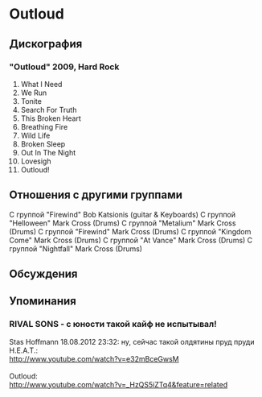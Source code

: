 # Outloud



## Дискография

### "Outloud" 2009, Hard Rock

1. What I Need 
2. We Run 
3. Tonite 
4. Search For Truth 
5. This Broken Heart 
6. Breathing Fire 
7. Wild Life 
8. Broken Sleep 
9. Out In The Night 
10. Lovesigh 
11. Outloud!


## Отношения с другими группами

C группой "Firewind" Bob Katsionis (guitar & Keyboards)
C группой "Helloween" Mark Cross (Drums)
C группой "Metalium" Mark Cross (Drums)
C группой "Firewind" Mark Cross (Drums)
C группой "Kingdom Come" Mark Cross (Drums)
C группой "At Vance" Mark Cross (Drums)
C группой "Nightfall" Mark Cross (Drums)

## Обсуждения


## Упоминания

### RIVAL SONS - с юности такой кайф не испытывал!

Stas Hoffmann 18.08.2012 23:32:
ну, сейчас такой олдятины пруд пруди<BR>H.E.A.T.:<BR><A HREF="http://www.youtube.com/watch?v=e32mBceGwsM" TARGET="_blank">http://www.youtube.com/watch?v=e32mBceGwsM</A><BR><BR>Outloud:<BR><A HREF="http://www.youtube.com/watch?v=_HzQS5iZTq4&feature=related" TARGET="_blank">http://www.youtube.com/watch?v=_HzQS5iZTq4&feature=related</A>

